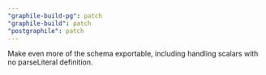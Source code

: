```yaml
---
"graphile-build-pg": patch
"graphile-build": patch
"postgraphile": patch
---
```


Make even more of the schema exportable, including handling scalars with no
parseLiteral definition.
